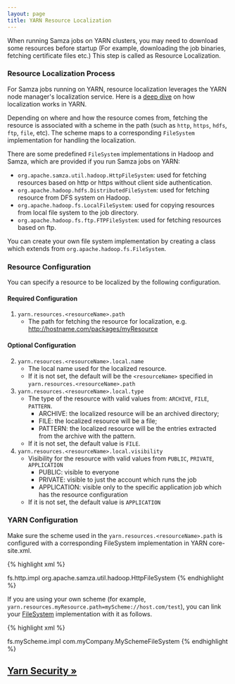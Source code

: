 ```yaml
---
layout: page
title: YARN Resource Localization
---
```

<!--
   Licensed to the Apache Software Foundation (ASF) under one or more
   contributor license agreements.  See the NOTICE file distributed with
   this work for additional information regarding copyright ownership.
   The ASF licenses this file to You under the Apache License, Version 2.0
   (the "License"); you may not use this file except in compliance with
   the License.  You may obtain a copy of the License at

       http://www.apache.org/licenses/LICENSE-2.0

   Unless required by applicable law or agreed to in writing, software
   distributed under the License is distributed on an "AS IS" BASIS,
   WITHOUT WARRANTIES OR CONDITIONS OF ANY KIND, either express or implied.
   See the License for the specific language governing permissions and
   limitations under the License.
-->
When running Samza jobs on YARN clusters, you may need to download some resources before startup (For example, downloading the job binaries, fetching certificate files etc.) This step is called as Resource Localization.

### Resource Localization Process

For Samza jobs running on YARN, resource localization leverages the YARN node manager's localization service. Here is a [deep dive](https://hortonworks.com/blog/resource-localization-in-yarn-deep-dive/) on how localization works in YARN. 

Depending on where and how the resource comes from, fetching the resource is associated with a scheme in the path (such as `http`, `https`, `hdfs`, `ftp`, `file`, etc). The scheme maps to a corresponding `FileSystem` implementation for handling the localization. 

There are some predefined `FileSystem` implementations in Hadoop and Samza, which are provided if you run Samza jobs on YARN:

* `org.apache.samza.util.hadoop.HttpFileSystem`: used for fetching resources based on http or https without client side authentication.
* `org.apache.hadoop.hdfs.DistributedFileSystem`: used for fetching resource from DFS system on Hadoop.
* `org.apache.hadoop.fs.LocalFileSystem`: used for copying resources from local file system to the job directory.
* `org.apache.hadoop.fs.ftp.FTPFileSystem`: used for fetching resources based on ftp.

You can create your own file system implementation by creating a class which extends from `org.apache.hadoop.fs.FileSystem`. 

### Resource Configuration
You can specify a resource to be localized by the following configuration.

#### Required Configuration
1. `yarn.resources.<resourceName>.path`
    * The path for fetching the resource for localization, e.g. http://hostname.com/packages/myResource

#### Optional Configuration
2. `yarn.resources.<resourceName>.local.name`
    * The local name used for the localized resource.
    * If it is not set, the default will be the `<resourceName>` specified in `yarn.resources.<resourceName>.path`
3. `yarn.resources.<resourceName>.local.type`
    * The type of the resource with valid values from: `ARCHIVE`, `FILE`, `PATTERN`.
        * ARCHIVE: the localized resource will be an archived directory;
        * FILE: the localized resource will be a file;
        * PATTERN: the localized resource will be the entries extracted from the archive with the pattern.
    * If it is not set, the default value is `FILE`.
4. `yarn.resources.<resourceName>.local.visibility`
    * Visibility for the resource with valid values from `PUBLIC`, `PRIVATE`, `APPLICATION`
        * PUBLIC: visible to everyone 
        * PRIVATE: visible to just the account which runs the job
        * APPLICATION: visible only to the specific application job which has the resource configuration
    * If it is not set, the default value is `APPLICATION`

### YARN Configuration
Make sure the scheme used in the `yarn.resources.<resourceName>.path` is configured with a corresponding FileSystem implementation in YARN core-site.xml.

{% highlight xml %}
<?xml-stylesheet type="text/xsl" href="configuration.xsl"?>
<configuration>
    <property>
      <name>fs.http.impl</name>
      <value>org.apache.samza.util.hadoop.HttpFileSystem</value>
    </property>
</configuration>
{% endhighlight %}

If you are using your own scheme (for example, `yarn.resources.myResource.path=myScheme://host.com/test`), you can link your [FileSystem](https://hadoop.apache.org/docs/stable/api/index.html?org/apache/hadoop/fs/FileSystem.html) implementation with it as follows.

{% highlight xml %}
<?xml-stylesheet type="text/xsl" href="configuration.xsl"?>
<configuration>
    <property>
      <name>fs.myScheme.impl</name>
      <value>com.myCompany.MySchemeFileSystem</value>
    </property>
</configuration>
{% endhighlight %}

## [Yarn Security &raquo;](../yarn/yarn-security.html)

